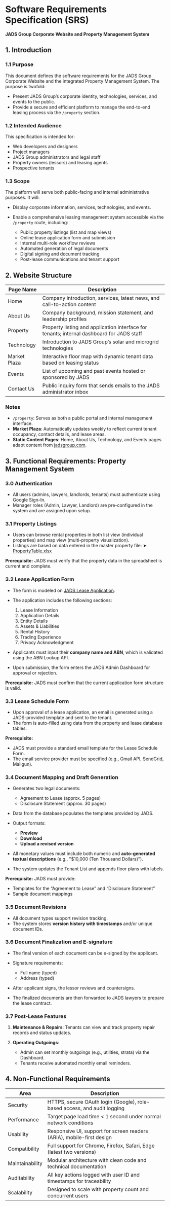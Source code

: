 # **Software Requirements Specification (SRS)**

**JADS Group Corporate Website and Property Management System**


## **1. Introduction**

### **1.1 Purpose**

This document defines the software requirements for the JADS Group Corporate Website and the integrated Property Management System. The purpose is twofold:

* Present JADS Group’s corporate identity, technologies, services, and events to the public.
* Provide a secure and efficient platform to manage the end-to-end leasing process via the `/property` section.

### **1.2 Intended Audience**

This specification is intended for:

* Web developers and designers
* Project managers
* JADS Group administrators and legal staff
* Property owners (lessors) and leasing agents
* Prospective tenants

### **1.3 Scope**

The platform will serve both public-facing and internal administrative purposes. It will:

* Display corporate information, services, technologies, and events.
* Enable a comprehensive leasing management system accessible via the `/property` route, including:

  * Public property listings (list and map views)
  * Online lease application form and submission
  * Internal multi-role workflow reviews
  * Automated generation of legal documents
  * Digital signing and document tracking
  * Post-lease communications and tenant support


## **2. Website Structure**

| Page Name    | Description                                                                               |
| ------------ | ----------------------------------------------------------------------------------------- |
| Home         | Company introduction, services, latest news, and call-to-action content                   |
| About Us     | Company background, mission statement, and leadership profiles                            |
| Property     | Property listing and application interface for tenants; internal dashboard for JADS staff |
| Technology   | Introduction to JADS Group’s solar and microgrid technologies                             |
| Market Plaza | Interactive floor map with dynamic tenant data based on leasing status                    |
| Events       | List of upcoming and past events hosted or sponsored by JADS                              |
| Contact Us   | Public inquiry form that sends emails to the JADS administrator inbox                     |

### **Notes**

* `/property`: Serves as both a public portal and internal management interface.
* **Market Plaza**: Automatically updates weekly to reflect current tenant occupancy, contact details, and lease areas.
* **Static Content Pages**: Home, About Us, Technology, and Events pages adapt content from [jadsgroup.com](https://jadsgroup.com).


## **3. Functional Requirements: Property Management System**

### **3.0 Authentication**

* All users (admins, lawyers, landlords, tenants) must authenticate using Google Sign-In.
* Manager roles (Admin, Lawyer, Landlord) are pre-configured in the system and are assigned upon setup.


### **3.1 Property Listings**

* Users can browse rental properties in both list view (individual properties) and map view (multi-property visualization).
* Listings are based on data entered in the master property file:
  ➤ [PropertyTable.xlsx](https://docs.google.com/spreadsheets/d/1IdxSV_yDgJ3VW8OCp8Qb4bUoD-2Uc82BIDE4mroucSI/edit?gid=0#gid=0)

**Prerequisite:** JADS must verify that the property data in the spreadsheet is current and complete.


### **3.2 Lease Application Form**

* The form is modeled on [JADS Lease Application](https://www.jadsgroup.com/properties/).

* The application includes the following sections:

  1. Lease Information
  2. Application Details
  3. Entity Details
  4. Assets & Liabilities
  5. Rental History
  6. Trading Experience
  7. Privacy Acknowledgment

* Applicants must input their **company name and ABN**, which is validated using the ABN Lookup API.

* Upon submission, the form enters the JADS Admin Dashboard for approval or rejection.

**Prerequisite:** JADS must confirm that the current application form structure is valid.


### **3.3 Lease Schedule Form**

* Upon approval of a lease application, an email is generated using a JADS-provided template and sent to the tenant.
* The form is auto-filled using data from the property and lease database tables.

**Prerequisite:**

* JADS must provide a standard email template for the Lease Schedule Form.
* The email service provider must be specified (e.g., Gmail API, SendGrid, Mailgun).


### **3.4 Document Mapping and Draft Generation**

* Generates two legal documents:

  * Agreement to Lease (approx. 5 pages)
  * Disclosure Statement (approx. 30 pages)

* Data from the database populates the templates provided by JADS.

* Output formats:

  * **Preview**
  * **Download**
  * **Upload a revised version**

* All monetary values must include both numeric and **auto-generated textual descriptions** (e.g., "\$10,000 (Ten Thousand Dollars)").

* The system updates the Tenant List and appends floor plans with labels.

**Prerequisite:** JADS must provide:

* Templates for the “Agreement to Lease” and “Disclosure Statement”
* Sample document mappings


### **3.5 Document Revisions**

* All document types support revision tracking.
* The system stores **version history with timestamps** and/or unique document IDs.


### **3.6 Document Finalization and E-signature**

* The final version of each document can be e-signed by the applicant.
* Signature requirements:

  * Full name (typed)
  * Address (typed)
* After applicant signs, the lessor reviews and countersigns.
* The finalized documents are then forwarded to JADS lawyers to prepare the lease contract.


### **3.7 Post-Lease Features**

1. **Maintenance & Repairs**:
   Tenants can view and track property repair records and status updates.

2. **Operating Outgoings**:

   * Admin can set monthly outgoings (e.g., utilities, strata) via the Dashboard.
   * Tenants receive automated monthly email reminders.



## **4. Non-Functional Requirements**

| Area            | Description                                                              |
| --------------- | ------------------------------------------------------------------------ |
| Security        | HTTPS, secure OAuth login (Google), role-based access, and audit logging |
| Performance     | Target page load time < 1 second under normal network conditions         |
| Usability       | Responsive UI, support for screen readers (ARIA), mobile-first design    |
| Compatibility   | Full support for Chrome, Firefox, Safari, Edge (latest two versions)     |
| Maintainability | Modular architecture with clean code and technical documentation         |
| Auditability    | All key actions logged with user ID and timestamps for traceability      |
| Scalability     | Designed to scale with property count and concurrent users               |


